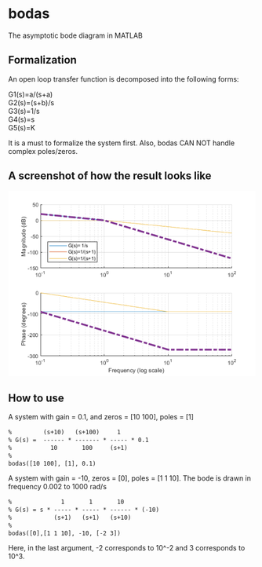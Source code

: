 # bodas
The asymptotic bode diagram in MATLAB

## Formalization

An open loop transfer function is decomposed into the following forms:

G1(s)=a/(s+a)  
G2(s)=(s+b)/s  
G3(s)=1/s  
G4(s)=s  
G5(s)=K 

It is a must to formalize the system first. Also, bodas CAN NOT handle complex poles/zeros. 

## A screenshot of how the result looks like

![Screenshot](sshot.png)


## How to use

A system with gain = 0.1, and zeros = [10 100], poles = [1]
```
%         (s+10)   (s+100)     1
% G(s) =  ------ * ------- * ----- * 0.1
%           10       100     (s+1)
%     
bodas([10 100], [1], 0.1)
```

A system with gain = -10, zeros = [0], poles = [1 1 10]. The bode is drawn in frequency 0.002 to 1000 rad/s
```
%              1       1       10
% G(s) = s * ----- * ----- * ------ * (-10)
%            (s+1)   (s+1)   (s+10)
%        
bodas([0],[1 1 10], -10, [-2 3]) 
```
Here, in the last argument, -2 corresponds to 10^-2 and 3 corresponds to 10^3.

